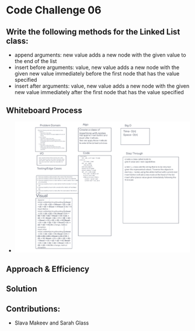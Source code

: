 # Code Challenge 06

## Write the following methods for the Linked List class:

- append
arguments: new value
adds a new node with the given value to the end of the list
- insert before
arguments: value, new value
adds a new node with the given new value immediately before the first node that has the value specified
- insert after
arguments: value, new value
adds a new node with the given new value immediately after the first node that has the value specified

## Whiteboard Process
- ![Whiteboard for Code Challenge 06](cc6Whiteboard.jpg)
<!-- Embedded whiteboard image -->

## Approach & Efficiency
<!-- What approach did you take? Why? What is the Big O space/time for this approach? -->

## Solution
<!-- Show how to run your code, and examples of it in action -->
## Contributions:
- Slava Makeev and Sarah Glass